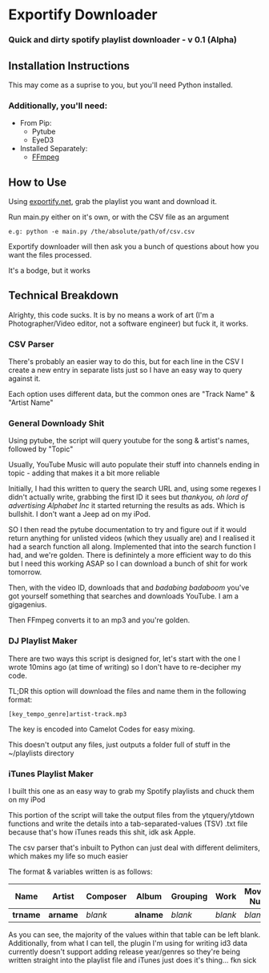# Exportify Downloader
### Quick and dirty spotify playlist downloader - v 0.1 (Alpha)

## **Installation Instructions**

This may come as a suprise to you, but you'll need Python installed.
### Additionally, you'll need:
 - From Pip:
   - Pytube
   - EyeD3
 - Installed Separately:
   - [FFmpeg](https://ffmpeg.org/)

## **How to Use**
Using [exportify.net](https://exportify.net/), grab the playlist you want and download it.


Run main.py either on it's own, or with the CSV file as an argument

    e.g: python -e main.py /the/absolute/path/of/csv.csv

Exportify downloader will then ask you a bunch of questions about how you want the files processed.

It's a bodge, but it works

## **Technical Breakdown**
Alrighty, this code sucks. It is by no means a work of art (I'm a Photographer/Video editor, not a software engineer) but fuck it, it works.

### CSV Parser
There's probably an easier way to do this, but for each line in the CSV I create a new entry in separate lists just so I have an easy way to query against it.

Each option uses different data, but the common ones are "Track Name" & "Artist Name"

### General Downloady Shit
Using pytube, the script will query youtube for the song & artist's names, followed by "Topic"

Usually, YouTube Music will auto populate their stuff into channels ending in topic - adding that makes it a bit more reliable

Initially, I had this written to query the search URL and, using some regexes I didn't actually write, grabbing the first ID it sees but *thankyou, oh lord of advertising Alphabet Inc* it started returning the results as ads. Which is bullshit. I don't want a Jeep ad on my iPod.

SO I then read the pytube documentation to try and figure out if it would return anything for unlisted videos (which they usually are) and I realised it had a search function all  along. Implemented that into the search function I had, and we're golden. There is definintely a more efficient way to do this but I need this working ASAP so I can download a bunch of shit for work tomorrow.

Then, with the video ID, downloads that and *badabing badaboom* you've got yourself something that searches and downloads YouTube. I am a gigagenius.

Then FFmpeg converts it to an mp3 and you're golden.

### DJ Playlist Maker
There are two ways this script is designed for, let's start with the one I wrote 10mins ago (at time of writing) so I don't have to re-decipher my code.

TL;DR this option will download the files and name them in the following format:

    [key_tempo_genre]artist-track.mp3


The key is encoded into Camelot Codes for easy mixing.

This doesn't output any files, just outputs a folder full of stuff in the ~/playlists directory

### iTunes Playlist Maker
I built this one as an easy way to grab my Spotify playlists and chuck them on my iPod

This portion of the script will take the output files from the ytquery/ytdown functions and write the details into a tab-separated-values (TSV) .txt file because that's how iTunes reads this shit, idk ask Apple.

The csv parser that's inbuilt to Python can just deal with different delimiters, which makes my life so much easier

The format & variables written is as follows:

| Name | Artist | Composer | Album | Grouping | Work | Movement Number | Movement Count | Movement Name | Genre | Size | Time | Disc Number | Disc Count | Track Number | Track Count | Year | Date Modified | Date Added | Bit Rate | Sample Rate | Volume Adjustment | Kind | Equaliser | Comments | Plays | Last Played | Skips | Last Skipped | My Rating | Location |
| --- | --- | --- | --- | --- | --- | --- | --- | --- | --- | --- | --- | --- | --- | --- | --- | --- | --- | --- | --- | --- | --- | --- | --- | --- | --- | --- | --- | --- | --- | --- |
| **trname** | **arname** | *blank* | **alname** | *blank* | *blank* | *blank* | *blank* | *blank* | *blank* | **size** | **dur** | *blank* | *blank* | **trnum** | *blank* | *blank* | **dateadd** | **dateadd** | **bitrate** | **samplerate** | *blank* | **kind** | *blank* | *blank* | *blank* | *blank* | *blank* | *blank* | *blank* | **path** |

As you can see, the majority of the values within that table can be left blank. Additionally, from what I can tell, the plugin I'm using for writing id3 data currently doesn't support adding release year/genres so they're being written straight into the playlist file and iTunes just does it's thing... fkn sick